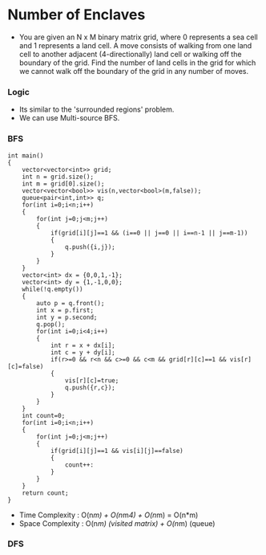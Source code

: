 # Number of Enclaves
- You are given an N x M binary matrix grid, where 0 represents a sea cell and 1 represents a land cell. A move consists of walking from one land cell to another adjacent (4-directionally) land cell or walking off the boundary of the grid. Find the number of land cells in the grid for which we cannot walk off the boundary of the grid in any number of moves.

### Logic
- Its similar to the 'surrounded regions' problem.
- We can use Multi-source BFS. 

### BFS
```
int main()
{
    vector<vector<int>> grid;
    int n = grid.size();
    int m = grid[0].size();
    vector<vector<bool>> vis(n,vector<bool>(m,false));
    queue<pair<int,int>> q;
    for(int i=0;i<n;i++)
    {
        for(int j=0;j<m;j++)
        {
            if(grid[i][j]==1 && (i==0 || j==0 || i==n-1 || j==m-1))
            {
                q.push({i,j});
            }
        }
    }
    vector<int> dx = {0,0,1,-1};
    vector<int> dy = {1,-1,0,0};
    while(!q.empty())
    {
        auto p = q.front();
        int x = p.first;
        int y = p.second;
        q.pop();
        for(int i=0;i<4;i++)
        {
            int r = x + dx[i];
            int c = y + dy[i];
            if(r>=0 && r<n && c>=0 && c<m && grid[r][c]==1 && vis[r][c]=false)
            {
                vis[r][c]=true;
                q.push({r,c});
            }
        }
    }
    int count=0;
    for(int i=0;i<n;i++)
    {
        for(int j=0;j<m;j++)
        {
            if(grid[i][j]==1 && vis[i][j]==false)
            {
                count++:
            }
        }
    }
    return count;
}
```
- Time Complexity : O(n*m) + O(n*m*4) + O(n*m) = O(n*m)
- Space Complexity : O(n*m) (visited matrix) + O(n*m) (queue)

### DFS
